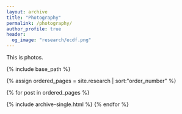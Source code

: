 ```yaml
---
layout: archive
title: "Photography"
permalink: /photography/
author_profile: true
header:
  og_image: "research/ecdf.png"
---
```


This is photos.

<nbsp>

{% include base_path %}

{% assign ordered_pages = site.research | sort:"order_number" %}

{% for post in ordered_pages %}
  <!-- {% include archive-single.html type="grid" %} -->
  {% include archive-single.html %}
{% endfor %}
